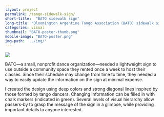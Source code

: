 ```yaml
---
layout: project
permalink: /tango-sidewalk-sign/
short-title:  "BATO sidewalk sign"
long-title: "Bloomington Argentine Tango Association (BATO) sidewalk sign"
categories: visual
thumbnail: "BATO-poster-thumb.png"
mobile-image: "BATO-poster.png"
img-path: '../img/'
---
```

<img src="{{page.img-path}}BATO-poster.png" alt=" " />

BATO&mdash;a small, nonprofit dance organization&mdash;needed a lightweight sign to use outside a community space they rented once a week to host their classes. Since their schedule may change from time to time, they needed a way to easily update the information on the sign at minimal expense. 

I created the design using deep colors and strong diagonal lines inspired by those formed by tango dancers. Changing information can be filled in with chalk markers (indicated&nbsp;in&nbsp;green). Several levels of visual hierarchy allow passers-by to grasp the message of the sign in a glimpse, while providing important details to anyone interested.
